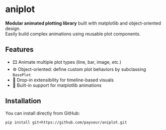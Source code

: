# aniplot

**Modular animated plotting library** built with matplotlib and object-oriented design.  
Easily build complex animations using reusable plot components.

## Features

- 🎞️ Animate multiple plot types (line, bar, image, etc.)
- ⚙️ Object-oriented: define custom plot behaviors by subclassing `BasePlot`
- 🧩 Drop-in extensibility for timeline-based visuals
- 🧪 Built-in support for matplotlib animations

## Installation

You can install directly from GitHub:

```bash
pip install git+https://github.com/payseur/aniplot.git
